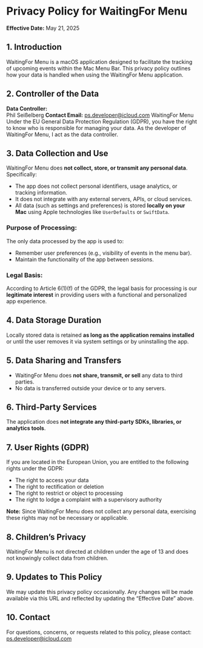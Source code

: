 # Privacy Policy for WaitingFor Menu
**Effective Date:** May 21, 2025

## 1. Introduction

WaitingFor Menu is a macOS application designed to facilitate the tracking of upcoming events within the Mac Menu Bar. This privacy policy outlines how your data is handled when using the WaitingFor Menu application.

## 2. Controller of the Data

**Data Controller:**  
Phil Seißelberg
 **Contact Email:** ps.developer@icloud.com
WaitingFor Menu
Under the EU General Data Protection Regulation (GDPR), you have the right to know who is responsible for managing your data. As the developer of WaitingFor Menu, I act as the data controller.

## 3. Data Collection and Use

WaitingFor Menu does **not collect, store, or transmit any personal data**.  
Specifically:

- The app does not collect personal identifiers, usage analytics, or tracking information.
- It does not integrate with any external servers, APIs, or cloud services.
- All data (such as settings and preferences) is stored **locally on your Mac** using Apple technologies like `UserDefaults` or `SwiftData`.

### Purpose of Processing:

The only data processed by the app is used to:

- Remember user preferences (e.g., visibility of events in the menu bar).
- Maintain the functionality of the app between sessions.

### Legal Basis:

According to Article 6(1)(f) of the GDPR, the legal basis for processing is our **legitimate interest** in providing users with a functional and personalized app experience.

## 4. Data Storage Duration

Locally stored data is retained **as long as the application remains installed** or until the user removes it via system settings or by uninstalling the app.

## 5. Data Sharing and Transfers

- WaitingFor Menu does **not share, transmit, or sell** any data to third parties.
- No data is transferred outside your device or to any servers.

## 6. Third-Party Services

The application does **not integrate any third-party SDKs, libraries, or analytics tools**.

## 7. User Rights (GDPR)

If you are located in the European Union, you are entitled to the following rights under the GDPR:

- The right to access your data
- The right to rectification or deletion
- The right to restrict or object to processing
- The right to lodge a complaint with a supervisory authority

**Note:** Since WaitingFor Menu does not collect any personal data, exercising these rights may not be necessary or applicable.

## 8. Children’s Privacy

WaitingFor Menu is not directed at children under the age of 13 and does not knowingly collect data from children.

## 9. Updates to This Policy

We may update this privacy policy occasionally. Any changes will be made available via this URL and reflected by updating the “Effective Date” above.

## 10. Contact

For questions, concerns, or requests related to this policy, please contact:  
ps.developer@icloud.com

